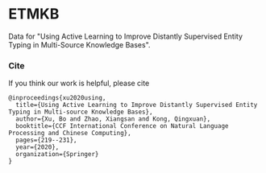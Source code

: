 # ETMKB

Data for "Using Active Learning to Improve Distantly Supervised Entity Typing in Multi-Source Knowledge Bases".

### Cite

If you think our work is helpful, please cite

```
@inproceedings{xu2020using,
  title={Using Active Learning to Improve Distantly Supervised Entity Typing in Multi-source Knowledge Bases},
  author={Xu, Bo and Zhao, Xiangsan and Kong, Qingxuan},
  booktitle={CCF International Conference on Natural Language Processing and Chinese Computing},
  pages={219--231},
  year={2020},
  organization={Springer}
}
```

